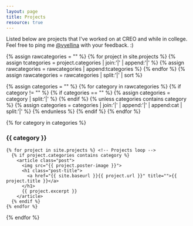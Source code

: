 ```yaml
---
layout: page
title: Projects
resource: true
---
```


<p class="message">
  Listed below are projects that I've worked on at CREO and while in college. Feel free to ping me <a href="https://twitter.com/vyellina">@vyellina</a> with your feedback. :)
</p>

<!-- Collating all categories of projects into one "categories" object -->
{% assign rawcategories = "" %}
{% for project in site.projects %}
    {% assign tcategories = project.categories | join:'|' | append:'|' %}
    {% assign rawcategories = rawcategories | append:tcategories %}
{% endfor %}
{% assign rawcategories = rawcategories | split:'|' | sort %}

<!-- Removing duplicate and empty categories from "categories" object -->
{% assign categories = "" %}
{% for category in rawcategories %}
    {% if category != "" %}
        {% if categories == "" %}
            {% assign categories = category | split:'|' %}
        {% endif %}
        {% unless categories contains category %}
            {% assign categories = categories | join:'|' | append:'|' | append:cat | split:'|' %}
        {% endunless %}
    {% endif %}
{% endfor %}

<div class="posts">
  {% for category in categories %} <!-- Categories loop -->
    <h3>{{ category }}</h3>

    {% for project in site.projects %} <!-- Projects loop -->
      {% if project.categories contains category %}
        <article class="post">
          <img src="{{ project.poster-image }}">
          <h1 class="post-title">
            <a href="{{ site.baseurl }}{{ project.url }}" title="">{{ project.title }}</a>
          </h1>
          {{ project.excerpt }}
        </article>
      {% endif %}
    {% endfor %}

  {% endfor %}
</div>
